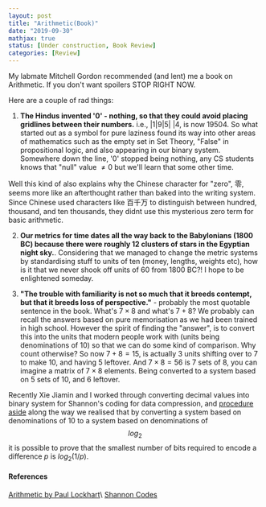 ```yaml
---
layout: post
title: "Arithmetic(Book)"
date: "2019-09-30"
mathjax: true
status: [Under construction, Book Review]
categories: [Review]
---
```


My labmate Mitchell Gordon recommended (and lent) me a book on Arithmetic. If you don't want
spoilers STOP RIGHT NOW. 

Here are a couple of rad things:

1. **The Hindus invented '0' - nothing, so that they could avoid placing gridlines between their
   numbers.** i.e., |1|9|5| |4, is now 19504. So what started out as a symbol for pure laziness
found its way into other areas of mathematics such as the empty set in Set Theory, "False" in
propositional logic, and also appearing in our binary system. Somewhere down the line, '0'
stopped being nothing, any CS students knows that "null" value $\neq 0$ but we'll learn that
some other time. 

Well this kind of also explains why the Chinese character for "zero",  &#x96F6;, seems more like
an afterthought rather than baked into the writing system. Since Chinese used characters like
&#30334;&#21315;&#19975; to distinguish between hundred, thousand, and ten thousands, they didnt use this mysterious zero term for
basic arithmetic.

2. **Our metrics for time dates all the way back to the Babylonians (1800 BC) because there were
   roughly 12 clusters of stars in the Egyptian night sky.**. Considering that we managed to
change the metric systems by standardising stuff to units of ten (money, lengths, weights etc), how is it that we never shook off units of 60 from 1800 BC?! I hope to be enlightened someday.

3. **"The trouble with familiarity is not so much that it breeds contempt, but that it breeds
   loss of perspective."** - probably the most quotable sentence in the book. What's $7 \times
8$ and what's $7 + 8$? We probably can recall the answers based on pure memorisation as we had
been trained in high school. However the spirit of finding the "answer", is to convert this into
the units that modern people work with (units being denominations of 10) so that we can do some
kind of comparison. Why count otherwise? So now $7+8=15$, is actually $3$ units shifting over
to $7$ to make $10$, and having $5$ leftover. And $7 \times 8=56$ is $7$ sets of $8$, you can
imagine a matrix of $7 \times 8$ elements. Being converted to a system based on $5$ sets of
$10$, and $6$ leftover.

Recently Xie Jiamin and I worked through converting decimal values into binary system for Shannon's
coding for data compression, and
[procedure
aside](https://indepth.dev/the-simple-math-behind-decimal-binary-conversion-algorithms/) along
the way we realised that by converting a system based on denominations of 10 to a system based on denominations of $$log_2$$ it is possible to prove that the smallest number of bits required to encode a difference $p$ is $log_2(1/p)$.

#### References ####
[Arithmetic by Paul Lockhart](https://www.amazon.com/Arithmetic-Paul-Lockhart/dp/0674972236)\\
[Shannon Codes](https://en.wikipedia.org/wiki/Shannon_coding)
